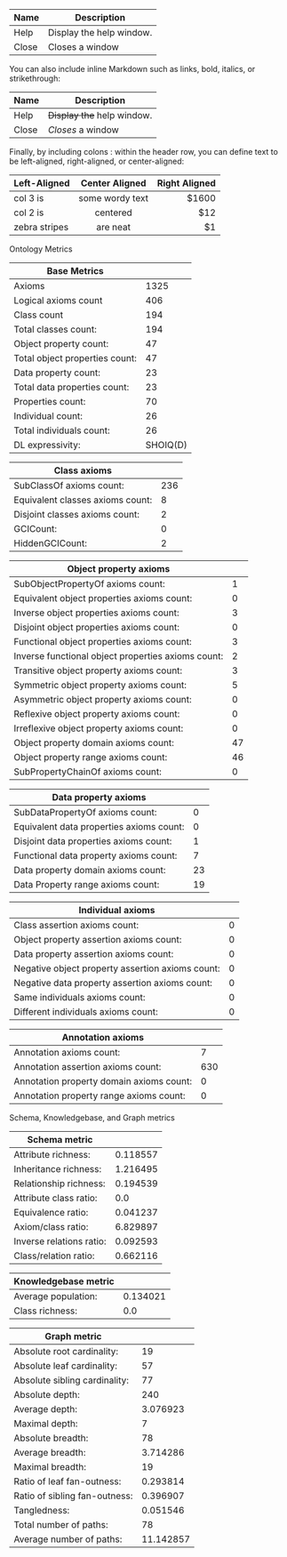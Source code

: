 | Name | Description          |
| ------------- | ----------- |
| Help      | Display the help window.|
| Close     | Closes a window     |
You can also include inline Markdown such as links, bold, italics, or strikethrough:

| Name | Description          |
| ------------- | ----------- |
| Help      | ~~Display the~~ help window.|
| Close     | _Closes_ a window     |
Finally, by including colons : within the header row, you can define text to be left-aligned, right-aligned, or center-aligned:

| Left-Aligned  | Center Aligned  | Right Aligned |
| :------------ |:---------------:| -----:|
| col 3 is      | some wordy text | $1600 |
| col 2 is      | centered        |   $12 |
| zebra stripes | are neat        |    $1 |


Ontology Metrics

| Base Metrics                                       |           |
|----------------------------------------------------|-----------|
| Axioms                                             | 1325      |
| Logical axioms count                               | 406       |
| Class count                                        | 194       |
| Total classes count:                               | 194       |
| Object property count:                             | 47        |
| Total object properties count:                     | 47        |
| Data property count:                               | 23        |
| Total data properties count:                       | 23        |
| Properties count:                                  | 70        |
| Individual count:                                  | 26        |
| Total individuals count:                           | 26        |
| DL expressivity:                                   | SHOIQ(D)  |


| Class axioms                                       |           |
|----------------------------------------------------|-----------|
| SubClassOf axioms count:                           | 236       |
| Equivalent classes axioms count:                   | 8         |
| Disjoint classes axioms count:                     | 2         |
| GCICount:                                          | 0         |
| HiddenGCICount:                                    | 2         |


| Object property axioms                                       |           |
|----------------------------------------------------|-----------|
| SubObjectPropertyOf axioms count:                  | 1         |
| Equivalent object properties axioms count:         | 0         |
| Inverse object properties axioms count:            | 3         |
| Disjoint object properties axioms count:           | 0         |
| Functional object properties axioms count:         | 3         |
| Inverse functional object properties axioms count: | 2         |
| Transitive object property axioms count:           | 3         |
| Symmetric object property axioms count:            | 5         |
| Asymmetric object property axioms count:           | 0         |
| Reflexive object property axioms count:            | 0         |
| Irreflexive object property axioms count:          | 0         |
| Object property domain axioms count:               | 47        |
| Object property range axioms count:                | 46        |
| SubPropertyChainOf axioms count:                   | 0         |

| Data property axioms                                       |           |
|----------------------------------------------------|-----------|
| SubDataPropertyOf axioms count:                    | 0         |
| Equivalent data properties axioms count:           | 0         |
| Disjoint data properties axioms count:             | 1         |
| Functional data property axioms count:             | 7         |
| Data property domain axioms count:                 | 23        |
| Data Property range axioms count:                  | 19        |


| Individual axioms                                       |           |
|----------------------------------------------------|-----------|
| Class assertion axioms count:                      | 0         |
| Object property assertion axioms count:            | 0         |
| Data property assertion axioms count:              | 0         |
| Negative object property assertion axioms count:   | 0         |
| Negative data property assertion axioms count:     | 0         |
| Same individuals axioms count:                     | 0         |
| Different individuals axioms count:                | 0         |

| Annotation axioms                                       |           |
|----------------------------------------------------|-----------|
| Annotation axioms count:                           | 7         |
| Annotation assertion axioms count:                 | 630       |
| Annotation property domain axioms count:           | 0         |
| Annotation property range axioms count:            | 0         |


Schema, Knowledgebase, and Graph metrics

| Schema metric                                       |           |
|----------------------------------------------------|-----------|
| Attribute richness:                                | 0.118557  |
| Inheritance richness:                              | 1.216495  |
| Relationship richness:                             | 0.194539  |
| Attribute class ratio:                             | 0.0       |
| Equivalence ratio:                                 | 0.041237  |
| Axiom/class ratio:                                 | 6.829897  |
| Inverse relations ratio:                           | 0.092593  |
| Class/relation ratio:                              | 0.662116  |

| Knowledgebase metric                                       |           |
|----------------------------------------------------|-----------|
| Average population:                                | 0.134021  |
| Class richness:                                    | 0.0       |


| Graph metric                                       |           |
|----------------------------------------------------|-----------|
| Absolute root cardinality:                         | 19        |
| Absolute leaf cardinality:                         | 57        |
| Absolute sibling cardinality:                      | 77        |
| Absolute depth:                                    | 240       |
| Average depth:                                     | 3.076923  |
| Maximal depth:                                     | 7         |
| Absolute breadth:                                  | 78        |
| Average breadth:                                   | 3.714286  |
| Maximal breadth:                                   | 19        |
| Ratio of leaf fan-outness:                         | 0.293814  |
| Ratio of sibling fan-outness:                      | 0.396907  |
| Tangledness:                                       | 0.051546  |
| Total number of paths:                             | 78        |
| Average number of paths:                           | 11.142857 |

